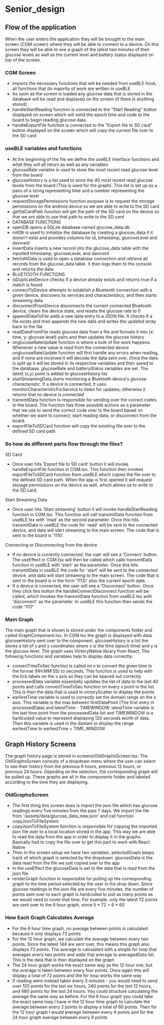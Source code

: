 # Senior_design

## Flow of the application
When the user enters the application they will be brought to the main screen (CGM screen) where they will be able to connect to a device. On this screen they will be able to see a graph of the latest two minutes of their glucose levels as well as the current level and battery status displayed on top of the screen. 

### CGM Screen
* Imports the necessary functions that will be needed from useBLE hook, all functions that do majority of work are written in useBLE
* As soon as the screen is loaded any glucose data that is stored in the database will be read and displayed on the screen (if there is anything stored)
* handleStartReading function is connected to the "Start Reading" button displayed on screen which will send the epoch time and code to the board to begin reading glucose data
* handleExportFile function is connected to the "Export file to SD card" button displayed on the screen which will copy the current file over to the SD card

### useBLE variables and functions
* At the beginning of the file we define the useBLE interface functions and what they will all return as well as any variables
* glucoseRate variable is used to store the most recent read glucose level from the board
* glucoseHistory is a list used to store the 40 most recent read glucose levels from the board (This is used for the graph). This list is set up as a pairs of a string representing time and a number representing the glucose level
* requestStoragePermissions function purpose is to request the storage permissions on the android device so we are able to write to the SD card
* getSdCardPath function will get the path of the SD card on the device so that we are able to use that path to write to the SD card
* DATABASE FUNCTIONS
* openDB opens a SQLite database named glucose_data.db
* initDb is used to initialize the database by creating a glucose_data if it doesn't exist and provides columns for id, timestamp, glucoseLevel and deviceid
* insertData inserts a new record into the glucose_data table with the inputted timestamp, glucoseLevel, and deviceid
* fetchAllData is used to open a database connection and retrieve all records from the glucose_data table. It then logs them to the console and returns the data
* BLUETOOTH FUNCTIONS
* isDuplicateDevice checks if a device already exists and returns true if a match is found
* connectToDevice attempts to establish a Bluetooth connection with a given device, discovers its services and characteristics, and then starts streaming data
* disconnectFromDevice disconnects the current connected Bluetooth device, clears the device state, and resets the glucose rate to 0
* appendDataToFile adds a new data entry to a JSON file. It checks if a file exists and then appends the new data and writes the updated array back to the file 
* readDataFromFile reads glucose data from a file and formats it into {x: time, y: glucose level} pairs and then updates the glucose history
* onglucoseRateUpdate function is where a bulk of the work happens. Whenever a new value is read from the connected device onglucoseRateUpdate function will first handle any errors when reading, and if none are received it will decode the data sent over. Once the data is split up it will be stored in its respective variables and then saved to the database. glucoseRate and batteryStatus variables are set. The latest (x,y) point is added to glucoseHistory list
* startStreamingData starts monitoring a Bluetooth device's glucose characteristic. If a device is connected, it uses monitorCharacteristicForService to listen for updates; otherwise it returns that no device is connected
* transmitData function is responsible for sending over the correct codes to the board. The function has three possible actions as a parameter that we use to send the correct code over to the board based on whether we want to connect, start reading data, or disconnect from the board. 
* exportFileToSDCard function will copy the exisiting file over to the defined SD card path

### So how do different parts flow through the files?
SD Card
* Once user hits 'Export file to SD card' button it will invoke handleExportFile function in CGM.tsx. This function then invokes exportFileToSDCard function from useBLE which copies the file over to the defined SD card path. When the app is first opened it will request storage permissions on the device as well, which allows us to write to the SD card.

Start Streaming Data
* Once user hits 'Start streaming' button it will invoke handleStartReading function in CGM.tsx. This function will call transmitData function from useBLE.tsx with 'read' as the second parameter. Once this hits transmitData in useBLE the code for 'read' will be sent to the connected device, and data will start streaming to the main screen. The code that is sent to the board is '1110'. 

Connecting or Disconnecting from the device
* If no device is currently connected, the user will see a 'Connect' button. The useEffect in CGM.tsx will then be called which calls transmitData function in useBLE with 'start' as the parameter. Once this hits transmitData in useBLE the code for 'start' will be sent to the connected device, and data will start streaming to the main screen. The code that is sent to the board is in the form '1113/' plus the current epoch date. 
* If a device is connected, the user will see a 'Disconnect' button. Once they click this button the handleConnectDisconnect function will be called, which invokes the transmitData function from useBLE.tsx with 'disconnect' as the parameter. In useBLE this function then sends the code '1117'

### Main Graph
The main graph that is shown is stored under the components folder and called GraphComponent.tsx. In CGM.tsx the graph is displayed with data glucoseHistory sent over to the component. glucoseHistory is a list the stores a list of x and y coordinates where x is the time (epoch time) and y is the glucose level. The graph uses VictoryNative library from React. The following functions and variables help to display data correctly:
* convertTimeToSec function is called on x to convert the given time in the format (HH:MM:SS) to seconds. This function is used to help with the tick labels on the x axis so they can be spaced out correctly
* processedData variable essentially updates the list of data to the last 40 points and calls convertTimeToSec function on every x point in the list. This is then the data that is used in victoryScatter to display the points
* earliestTime variable is used to correctly set the domain range on the x axis. This variable is the max between firstDataPoint (The first entry in processedData) and latestTime - TIMEWINDOW. latestTime variable is the last time point from the processedData list and TIMEWINDOW is a hardcoded value to represent displaying 120 seconds worth of data. Then this variable is used in the domain to display the range earliestTime to earliestTime + TIME_WINDOW

## Graph History Screens
The graph history page is stored in screens/OldGraphsScreen.tsx. The OldGraphsScreen consists of a dropdown menu where the user can select to see their history from the previous 6 hours, previous 12 hours, or previous 24 hours. Depeding on the selection, the corresponding graph will be pulled up. These graphs are all in the components folder and labeled according to the time they are displaying. 

### OldGraphsScreen
* The first thing this screen does is import the json file which has glucose readings every five minutes from the past 7 days. We import the file from '/assets/data/glucose_data_new.json' and call function copyJsonToFileSystem
* copyJsonToFileSystem function is responsible for copying the imported json file over to a local location stored in the app. This way we are able to read the data from the app in order to display it in the graphs. Basically had to copy the file over to get this part to work with React Native
* Then in the screen setup we have two variables. selectedGraph keeps track of which graph is selected by the dropdown. glucoseData is the data read from the file we just copied over to the app
* In the useEffect the glucoseData is set to the data that is read from the json file
* renderGraph function is responsible for pulling up the corresponding graph to the time period selected by the user in the drop down. Since glucose readings in the json file are every five minutes, the number of points sent over to each graph is hardcoded to pull as many points as we would need to cover that time. For example, only the latest 72 points are sent over to the 6 hour graph, since 5 * 72 = 6 * 60

### How Each Graph Calculates Average
* For the 6 hour time graph, no average between points is calculated because it only displays 72 points
* For the 12 hour graph, we calculate the average between every two points. Since the latest 144 are sent over, this means this graph also displays 72 points. The average is calculated with a simple for loop that averages every two points and adds that average to averagedData list. This is the data that is then displayed on the graph
* The 24 hour graph works the exact same way as the 12 hour one, but the average is taken between every four points. Once again this will display a total of 72 points and the for loop works the same way
* If reading were instead taken every 3 minutes - you would need to send over 120 points for the last six hours, 240 points for the last 12 hours, and 480 points for the last 24 hours. You could structure calculating the average the same way as before. For the 6 hour graph you could take the exact same loop I have in the 12 hour time graph to calculate the average between every 2 points to display a total of 60 points. Then for the 12 hour graph I would average between every 4 points and for the 24 hour graph average between every 8 points
